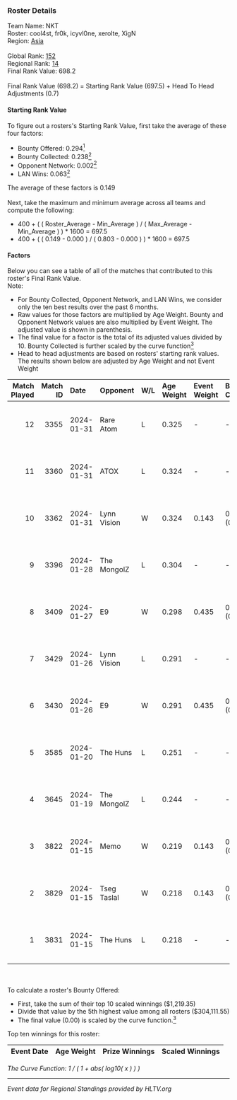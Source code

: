 ### Roster Details<br />
Team Name: NKT<br />
Roster: cool4st, fr0k, icyvl0ne, xerolte, XigN<br />
Region: [Asia]( ../standings_asia.md)<br />
<br />
Global Rank: [152](../standings_global.md)<br />
Regional Rank: [14]( ../standings_asia.md)<br />
Final Rank Value:  698.2<br />
<br />
Final Rank Value (698.2) = Starting Rank Value (697.5) + Head To Head Adjustments (0.7)<br />

#### Starting Rank Value<br />
To figure out a rosters's Starting Rank Value, first take the average of these four factors:<br />
- Bounty Offered: 0.294[<sup>1</sup>](#table2)
- Bounty Collected: 0.238[<sup>2</sup>](#table1)
- Opponent Network: 0.002[<sup>2</sup>](#table1)
- LAN Wins: 0.063[<sup>2</sup>](#table1)

The average of these factors is 0.149<br />
<br />
Next, take the maximum and minimum average across all teams and compute the following:<br />
- 400 + ( ( Roster_Average - Min_Average ) / ( Max_Average - Min_Average ) ) * 1600 = 697.5
- 400 + ( ( 0.149 - 0.000 ) / ( 0.803 - 0.000 ) ) * 1600 = 697.5


#### Factors<br />
Below you can see a table of all of the matches that contributed to this roster's Final Rank Value.<br />
Note:<br />

- For Bounty Collected, Opponent Network, and LAN Wins, we consider only the ten best results over the past 6 months.
- Raw values for those factors are multiplied by Age Weight. Bounty and Opponent Network values are also multiplied by Event Weight. The adjusted value is shown in parenthesis.
- The final value for a factor is the total of its adjusted values divided by 10. Bounty Collected is further scaled by the curve function[<sup>3</sup>](#curveFunction)
- Head to head adjustments are based on rosters' starting rank values. The results shown below are adjusted by Age Weight and not Event Weight
<span id="table1"></span><br />


| Match Played | Match ID | Date       | Opponent    | W/L | Age Weight | Event Weight | Bounty Collected | Opponent Network | LAN Wins  | H2H Adj. | Roster                                 |
| -: | -: | :- | :- | :- | :- | :- | :- | :- | :- | -: | :- |
|           12 |     3355 | 2024-01-31 | Rare Atom   | L   | 0.325      | -            | -                | -                | -         |    -5.34 | cool4st, fr0k, icyvl0ne, xerolte, XigN |
|           11 |     3360 | 2024-01-31 | ATOX        | L   | 0.324      | -            | -                | -                | -         |    -2.05 | cool4st, fr0k, icyvl0ne, xerolte, XigN |
|           10 |     3362 | 2024-01-31 | Lynn Vision | W   | 0.324      | 0.143        | 0.129 (0.006)    | 0.303 (0.014)    | 0 (0.000) |     9.65 | cool4st, fr0k, icyvl0ne, xerolte, XigN |
|            9 |     3396 | 2024-01-28 | The MongolZ | L   | 0.304      | -            | -                | -                | -         |    -0.01 | cool4st, dobu, MiQ, xerolte, XigN      |
|            8 |     3409 | 2024-01-27 | E9          | W   | 0.298      | 0.435        | 0.001 (0.000)    | 0.012 (0.001)    | 1 (0.298) |     3.86 | cool4st, dobu, MiQ, xerolte, XigN      |
|            7 |     3429 | 2024-01-26 | Lynn Vision | L   | 0.291      | -            | -                | -                | -         |    -0.48 | cool4st, dobu, MiQ, xerolte, XigN      |
|            6 |     3430 | 2024-01-26 | E9          | W   | 0.291      | 0.435        | 0.001 (0.000)    | 0.012 (0.001)    | 1 (0.291) |     3.82 | cool4st, dobu, MiQ, xerolte, XigN      |
|            5 |     3585 | 2024-01-20 | The Huns    | L   | 0.251      | -            | -                | -                | -         |    -5.84 | cool4st, fr0k, icyvl0ne, xerolte, XigN |
|            4 |     3645 | 2024-01-19 | The MongolZ | L   | 0.244      | -            | -                | -                | -         |    -0.01 | cool4st, fr0k, icyvl0ne, xerolte, XigN |
|            3 |     3822 | 2024-01-15 | Memo        | W   | 0.219      | 0.143        | 0.000 (0.000)    | 0.008 (0.000)    | 0 (0.000) |     1.12 | cool4st, fr0k, icyvl0ne, xerolte, XigN |
|            2 |     3829 | 2024-01-15 | Tseg Taslal | W   | 0.218      | 0.143        | 0.000 (0.000)    | 0.000 (0.000)    | 0 (0.000) |     1.10 | cool4st, fr0k, icyvl0ne, xerolte, XigN |
|            1 |     3831 | 2024-01-15 | The Huns    | L   | 0.218      | -            | -                | -                | -         |    -5.09 | cool4st, fr0k, icyvl0ne, xerolte, XigN |

<br />
<span id="table2"></span><br />
To calculate a roster's Bounty Offered:<br />

- First, take the sum of their top 10 scaled winnings ($1,219.35)
- Divide that value by the 5th highest value among all rosters ($304,111.55)
- The final value (0.00) is scaled by the curve function.[<sup>3</sup>](#curveFunction)

Top ten winnings for this roster:<br />

| Event Date | Age Weight | Prize Winnings | Scaled Winnings |
| :- | -: | :- | :- |


<span id="curveFunction"></span>_The Curve Function: 1 / ( 1 + abs( log10( x ) ) )_<br />

---
_Event data for Regional Standings provided by HLTV.org_<br />
